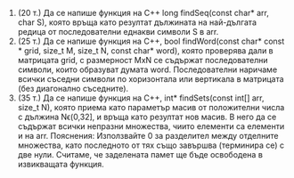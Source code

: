 1. (20 т.) Да се напише функция на C++ long findSeq(const char* arr, char S), която
връща като резултат дължината на най-дългата редица от последователни
еднакви символи S в arr.
2. (25 т.) Да се напише функция на C++, bool findWord(const char* const * grid,
size_t M, size_t N, const char* word), която проверява дали в матрицата grid, с
размерност MxN се съдържат последователни символи, които образуват
думата word. Последователни наричаме всички съседни символи по
хоризонтала или вертикала в матрицата (без диагонално съседните).
3. (35 т.) Да се напише функция на C++, int* findSets(const int[] arr, size_t N),
която приема като параметър масив от положителни числа с дължина
Nϵ(0,32], и връща като резултат нов масив. В него да се съдържат всички
непразни множества, чиито елементи са елементи и на arr.
Пояснения: Използвайте 0 за разделител между отделните множества, като
последното от тях също завършва (терминира се) с две нули. Считаме, че
заделената памет ще бъде освободена в извикващата функция.
